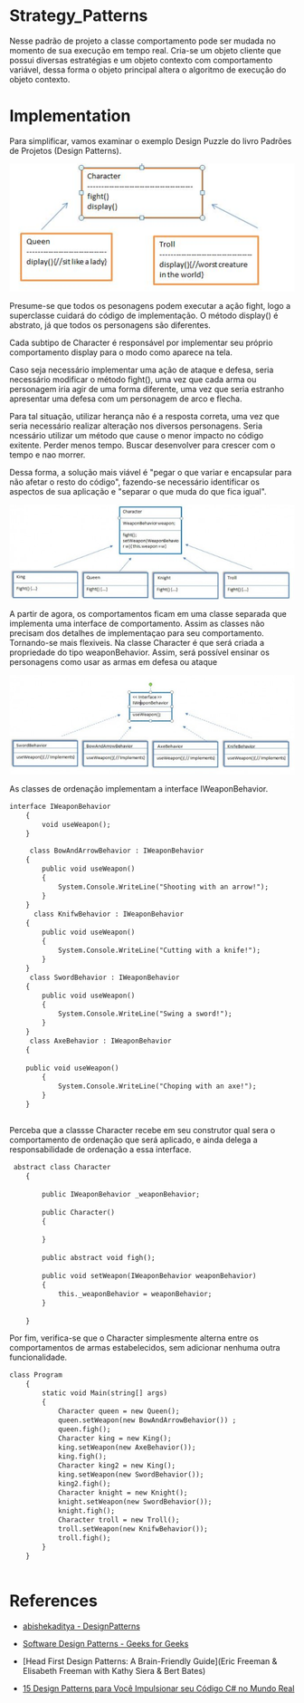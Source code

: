 # Strategy_Patterns

Nesse padrão de projeto a classe comportamento pode ser mudada no momento de sua execução em tempo real.
Cria-se um objeto cliente que possui diversas estratégias e um objeto contexto com comportamento variável, dessa forma o objeto principal altera o algoritmo de execução do objeto contexto.



# Implementation

Para simplificar, vamos examinar o exemplo Design Puzzle do livro Padrões de Projetos (Design Patterns).

<img src="https://raw.githubusercontent.com/RMiike/design-patterns/master/StrategyPatterns/assets/StrategyPatternPic.jpg" >

Presume-se que todos os pesonagens podem executar a ação fight, logo a superclasse cuidará do código de implementação. O método display() é abstrato, já que todos os personagens são diferentes. 


Cada subtipo de Character é responsável por implementar seu próprio comportamento display para o modo como aparece na tela.

Caso seja necessário implementar uma ação de ataque e defesa, seria necessário modificar o método fight(), uma vez que cada arma ou personagem iria agir de uma forma diferente, uma vez que seria estranho apresentar uma defesa com um personagem de arco e flecha.

Para tal situação, utilizar herança não é a resposta correta, uma vez que seria necessário realizar alteração nos diversos personagens.
Seria ncessário utilizar um método que cause o menor impacto no código exitente. Perder menos tempo. Buscar desenvolver para crescer com o tempo e nao morrer.

Dessa forma, a solução mais viável é "pegar o que variar e encapsular para não afetar o resto do código", fazendo-se necessário identificar os aspectos de sua aplicação e "separar o que muda do que fica igual".

<img src="https://raw.githubusercontent.com/RMiike/design-patterns/master/StrategyPatterns/assets/StrategyPatternPic%20(2).jpg" >

A partir de agora, os comportamentos ficam em uma classe separada que implementa uma interface de comportamento. Assim as classes não precisam dos detalhes de implementaçao para seu comportamento. Tornando-se mais flexiveis. 
Na classe Character é que será criada a propriedade do tipo weaponBehavior.
Assim, será possível ensinar os personagens como usar as armas em defesa ou ataque

<img src="https://raw.githubusercontent.com/RMiike/design-patterns/master/StrategyPatterns/assets/StrategyPatternPic%20(1).jpg" >

As classes de ordenação implementam a interface IWeaponBehavior.

```
interface IWeaponBehavior
    {
        void useWeapon();
    }
 ```
```
     class BowAndArrowBehavior : IWeaponBehavior
    {
        public void useWeapon()
        {
            System.Console.WriteLine("Shooting with an arrow!");
        }
    }
      class KnifwBehavior : IWeaponBehavior
    {
        public void useWeapon()
        {
            System.Console.WriteLine("Cutting with a knife!");
        }
    }
     class SwordBehavior : IWeaponBehavior
    {
        public void useWeapon()
        {
            System.Console.WriteLine("Swing a sword!");
        }
    }
     class AxeBehavior : IWeaponBehavior
    {
       
    public void useWeapon()
        {
            System.Console.WriteLine("Choping with an axe!");
        }
    }
    

```



Perceba que a classse Character recebe em seu construtor qual sera o comportamento de ordenação que será aplicado, e ainda delega a responsabilidade de ordenação a essa interface.

```
 abstract class Character
    {

        public IWeaponBehavior _weaponBehavior;

        public Character()
        {

        }

        public abstract void figh();

        public void setWeapon(IWeaponBehavior weaponBehavior)
        {
            this._weaponBehavior = weaponBehavior;
        }

    }
```

Por fim, verifica-se que o Character simplesmente alterna entre os comportamentos de armas estabelecidos, sem adicionar nenhuma outra funcionalidade.

```
class Program
    {
        static void Main(string[] args)
        {
            Character queen = new Queen();
            queen.setWeapon(new BowAndArrowBehavior()) ;
            queen.figh();
            Character king = new King();
            king.setWeapon(new AxeBehavior());
            king.figh();
            Character king2 = new King();
            king.setWeapon(new SwordBehavior());
            king2.figh();
            Character knight = new Knight();
            knight.setWeapon(new SwordBehavior());
            knight.figh();
            Character troll = new Troll();
            troll.setWeapon(new KnifwBehavior());
            troll.figh();
        }
    }
    
```



# References
* [abishekaditya - DesignPatterns](https://github.com/abishekaditya/DesignPatterns)

* [Software Design Patterns - Geeks for Geeks](https://www.geeksforgeeks.org/software-design-patterns/)

* [Head First Design Patterns: A Brain-Friendly Guide](Eric Freeman & Elisabeth Freeman with Kathy Siera & Bert Bates)
* [15 Design Patterns para Você Impulsionar seu Código C# no Mundo Real](https://www.fabiosilvalima.net/design-patterns-no-mundo-real/)
